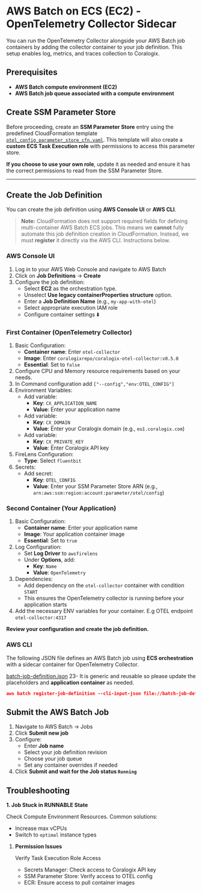# AWS Batch on ECS (EC2) - OpenTelemetry Collector Sidecar

You can run the OpenTelemetry Collector alongside your AWS Batch job containers by adding the collector container to your job definition. This setup enables log, metrics, and traces collection to Coralogix.

## Prerequisites

- **AWS Batch compute environment (EC2)**
- **AWS Batch job queue associated with a compute environment**

## Create SSM Parameter Store

Before proceeding, create an **SSM Parameter Store** entry using the predefined CloudFormation template [`otel_config_parameter_store_cfn.yaml`](./otel_config_parameter_store_cfn.yaml).
This template will also create a **custom ECS Task Execution role** with permissions to access this parameter store.

**If you choose to use your own role**, update it as needed and ensure it has the correct permissions to read from the SSM Parameter Store.

---

## Create the Job Definition

You can create the job definition using **AWS Console UI** or **AWS CLI**.

> **Note:** CloudFormation does not support required fields for defining multi-container AWS Batch ECS jobs. This means we **cannot** fully automate this job definition creation in CloudFormation. Instead, we must **register** it directly via the AWS CLI. Instructions below.

### **AWS Console UI**

1. Log in to your AWS Web Console and navigate to AWS Batch
2. Click on **Job Definitions** → **Create**
3. Configure the job definition:
   - Select **EC2** as the orchestration type.
   - Unselect **Use legacy containerProperties structure** option.
   - Enter a **Job Definition Name** (e.g., `my-app-with-otel`)
   - Select appropriate execution IAM role
   - Configure container settings ⬇️

### First Container (OpenTelemetry Collector)

1. Basic Configuration:
   - **Container name**: Enter `otel-collector`
   - **Image**: Enter `coralogixrepo/coralogix-otel-collector:v0.5.0`
   - **Essential**: Set to `false`
2. Configure CPU and Memory resource requirements based on your needs.
3. In Command configuration add `["--config","env:OTEL_CONFIG"]`
4. Environment Variables:
   - Add variable:
     - **Key**: `CX_APPLICATION_NAME`
     - **Value**: Enter your application name
   - Add variable:
     - **Key**: `CX_DOMAIN`
     - **Value**: Enter your Coralogix domain (e.g., `eu1.coralogix.com`)
   - Add variable:
     - **Key**: `CX_PRIVATE_KEY`
     - **Value**: Enter Coralogix API key
5. FireLens Configuration:
   - **Type**: Select `fluentbit`
6. Secrets:
   - Add secret:
     - **Key**: `OTEL_CONFIG`
     - **Value**: Enter your SSM Parameter Store ARN (e.g., `arn:aws:ssm:region:account:parameter/otel/config`)

### Second Container (Your Application)

1. Basic Configuration:
   - **Container name**: Enter your application name
   - **Image**: Your application container image
   - **Essential**: Set to `true`
2. Log Configuration:
   - Set **Log Driver** to `awsfirelens`
   - Under **Options**, add:
     - **Key**: `Name`
     - **Value**: `OpenTelemetry`
3. Dependencies:
   - Add dependency on the `otel-collector` container with condition `START`
   - This ensures the OpenTelemetry collector is running before your application starts
4. Add the necessary ENV variables for your container. E.g OTEL endpoint `otel-collector:4317`

**Review your configuration and create the job definition.**

### AWS CLI

The following JSON file defines an AWS Batch job using **ECS orchestration** with a sidecar container for OpenTelemetry Collector.

[batch-job-definition.json](./batch-job-definition.json)
23-
It is generic and reusable so please update the placeholders and **application container** as needed.

```json
aws batch register-job-definition --cli-input-json file://batch-job-definition.json
```

## Submit the AWS Batch Job

1. Navigate to AWS Batch → Jobs
2. Click **Submit new job**
3. Configure:
   - Enter **Job name**
   - Select your job definition revision
   - Choose your job queue
   - Set any container overrides if needed
4. Click **Submit and wait for the Job status `Running`**

## Troubleshooting

**1. Job Stuck in RUNNABLE State**

Check Compute Environment Resources. Common solutions:

- Increase max vCPUs
- Switch to `optimal` instance types
1. **Permission Issues**

   Verify Task Execution Role Access

   - Secrets Manager: Check access to Coralogix API key
   - SSM Parameter Store: Verify access to OTEL config
   - ECR: Ensure access to pull container images
